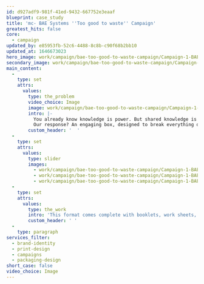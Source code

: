 ```yaml
---
id: d927adf9-981f-41ed-9432-667752e3eaaf
blueprint: case_study
title: 'mc- BAE Systems ''Too good to waste'' Campaign'
greatest_hits: false
core:
  - campaign
updated_by: e85953fb-52c6-4488-8c8b-c90f68b2bb10
updated_at: 1646673023
hero_image: work/campaign/bae-too-good-to-waste-campaign/Campaign-1-BAE-Full-Image-2732x1536.jpg
secondary_image: work/campaign/bae-too-good-to-waste-campaign/Campaign-1-BAE-Secondary-Image-896x597.jpg
main_content:
  -
    type: set
    attrs:
      values:
        type: the_problem
        video_choice: Image
        image: work/campaign/bae-too-good-to-waste-campaign/Campaign-1-BAE-Large-927x522.jpg
        intro: |-
          You already know knowledge is power. But shared knowledge is dynamite. And that's doubly true when it comes to understanding what we can do to improve our impact on environment. That's why BAE Systems came to us to help them share what they're doing to reduce their environmental impact.
          Our response? An engaging box, designed to break everything down into engaging and manageable chunks.
        custom_header: '  '
  -
    type: set
    attrs:
      values:
        type: slider
        images:
          - work/campaign/bae-too-good-to-waste-campaign/Campaign-1-BAE-Small-Image-740x416.25-1.jpg
          - work/campaign/bae-too-good-to-waste-campaign/Campaign-1-BAE-Small-Image-740x416.25-3.jpg
          - work/campaign/bae-too-good-to-waste-campaign/Campaign-1-BAE-Small-Image-740x416.25-2.1.jpg
  -
    type: set
    attrs:
      values:
        type: the_work
        intro: 'This format comes complete with booklets, work sheets, training resources and lanyard reminders to give everyone a one-stop resource for everything environmental. Employees loved it and got the message loud and clear. '
        custom_header: ' '
  -
    type: paragraph
services_filter:
  - brand-identity
  - print-design
  - campaigns
  - packaging-design
short_case: false
video_choice: Image
---
```


